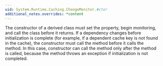 ```yaml
---
uid: System.Runtime.Caching.ChangeMonitor.#ctor
additional_notes.overrides: *content
---
```


<p>The constructor of a derived class must set the <xref href="System.Runtime.Caching.ChangeMonitor.UniqueId"></xref> property, begin monitoring, and call the <xref href="System.Runtime.Caching.ChangeMonitor.InitializationComplete"></xref> class before it returns. If a dependency changes before initialization is complete (for example, if a dependent cache key is not found in the cache), the constructor must call the <xref href="System.Runtime.Caching.ChangeMonitor.OnChanged(System.Object)"></xref> method before it calls the <xref href="System.Runtime.Caching.ChangeMonitor.InitializationComplete"></xref> method. In this case, constructor can call the <xref href="System.Runtime.Caching.ChangeMonitor.Dispose"></xref> method only after the <xref href="System.Runtime.Caching.ChangeMonitor.InitializationComplete"></xref> method is called, because the <xref href="System.Runtime.Caching.ChangeMonitor.Dispose"></xref> method throws an exception if initialization is not completed.</p>


